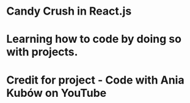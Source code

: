 # Candy Crush in React.js

# Learning how to code by doing so with projects.

# Credit for project -  Code with Ania Kubów on YouTube